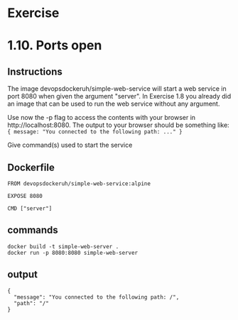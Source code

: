 # Exercise
# 1.10. Ports open
## Instructions
The image devopsdockeruh/simple-web-service will start a web service in port 8080 when given the argument "server". In Exercise 1.8 you already did an image that can be used to run the web service without any argument.

Use now the -p flag to access the contents with your browser in http://localhost:8080. The output to your browser should be something like: `` { message: "You connected to the following path: ..." }``

Give command(s) used to start the service

## Dockerfile
```
FROM devopsdockeruh/simple-web-service:alpine

EXPOSE 8080

CMD ["server"]
```
## commands
```
docker build -t simple-web-server .
docker run -p 8080:8080 simple-web-server
```
## output
```
{
  "message": "You connected to the following path: /",
  "path": "/"
}
```